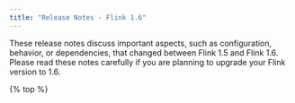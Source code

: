 ```yaml
---
title: "Release Notes - Flink 1.6"
---
```

<!--
Licensed to the Apache Software Foundation (ASF) under one
or more contributor license agreements.  See the NOTICE file
distributed with this work for additional information
regarding copyright ownership.  The ASF licenses this file
to you under the Apache License, Version 2.0 (the
"License"); you may not use this file except in compliance
with the License.  You may obtain a copy of the License at

  http://www.apache.org/licenses/LICENSE-2.0

Unless required by applicable law or agreed to in writing,
software distributed under the License is distributed on an
"AS IS" BASIS, WITHOUT WARRANTIES OR CONDITIONS OF ANY
KIND, either express or implied.  See the License for the
specific language governing permissions and limitations
under the License.
-->

These release notes discuss important aspects, such as configuration, behavior, or dependencies, that changed between Flink 1.5 and Flink 1.6. Please read these notes carefully if you are planning to upgrade your Flink version to 1.6.


{% top %}
